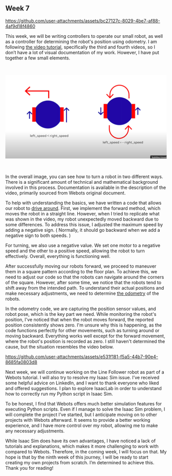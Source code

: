 ## Week 7

https://github.com/user-attachments/assets/bc27127c-8029-4be7-af88-4af9d18f4860

This week, we will be writing controllers to operate our small robot, as well as a controller for determining the robot's position using odometry. I am following [the video tutorial](https://www.youtube.com/playlist?list=PLbEU0vp_OQkUwANRMUOM00SXybYQ4TXNF), specifically the third and fourth videos, so I don’t have a lot of visual documentation of my work. However, I have put together a few small elements.

</br>

![driftt](two_ways_drift.png)

</br>

In the overall image, you can see how to turn a robot in two different ways. There is a significant amount of technical and mathematical background involved in this process. Documentation is available in the description of the video, primarily sourced from Webots original document. 

To help with understanding the basics, we have written a code that allows our robot to [drive around](drive_my_robot.py). First, we implement the forward method, which moves the robot in a straight line. However, when I tried to replicate what was shown in the video, my robot unexpectedly moved backward due to some differences. To address this issue, I adjusted the maximum speed by adding a negative sign. ( Normally, it should go backward when we add a negative sign to both speeds. )

For turning, we also use a negative value. We set one motor to a negative speed and the other to a positive speed, allowing the robot to turn effectively. Overall, everything is functioning well.

After successfully moving our robots forward, we proceed to maneuver them in a square pattern according to the floor plan. To achieve this, we need to adjust our code so that the robots can navigate around the corners of the square. However, after some time, we notice that the robots tend to shift away from the intended path. To understand their actual positions and make necessary adjustments, we need to determine [the odometry](odometer_calculation.py) of the robots.


In the odometry code, we are capturing the position sensor values, and robot pose, which is the key part we need. While monitoring the robot's position, I've noticed that when the robot moves forward, the reported position consistently shows zero. I'm unsure why this is happening, as the code functions perfectly for other movements, such as turning around or moving backward. Everything works well except for the forward movement, where the robot's position is recorded as zero. I still haven't determined the cause, but the situation resembles the video below.

https://github.com/user-attachments/assets/e531f181-f5a5-44b7-90e4-8685fa0803d8


Next week, we will continue working on the Line Follower robot as part of a Webots tutorial. I will also try to resolve my Isaac Sim issue. I’ve received some helpful advice on LinkedIn, and I want to thank everyone who liked and offered suggestions. I plan to explore IsaacLab in order to understand how to correctly run my Python script in Isaac Sim. 

To be honest, I find that Webots offers much better simulation features for executing Python scripts. Even if I manage to solve the Isaac Sim problem, I will complete the project I’ve started, but I anticipate moving on to other projects with Webots afterward. It seems to provide a better working experience, and I have more control over my robot, allowing me to make any necessary adjustments.

While Isaac Sim does have its own advantages, I have noticed a lack of tutorials and explanations, which makes it more challenging to work with compared to Webots. Therefore, in the coming week, I will focus on that. My hope is that by the ninth week of this journey, I will be ready to start creating my own projects from scratch. I’m determined to achieve this. Thank you for reading!

